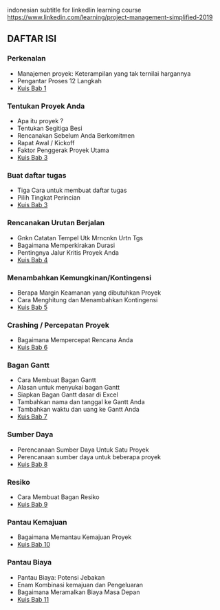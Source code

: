 indonesian subtitle for linkedlin learning course https://www.linkedin.com/learning/project-management-simplified-2019

## DAFTAR ISI

### Perkenalan
- Manajemen proyek: Keterampilan yang tak ternilai hargannya
- Pengantar Proses 12 Langkah
- [Kuis Bab 1](kuis/KUIS_BAB_1.MD)

### Tentukan Proyek Anda
- Apa itu proyek ?
- Tentukan Segitiga Besi
- Rencanakan Sebelum Anda Berkomitmen
- Rapat Awal / Kickoff
- Faktor Penggerak Proyek Utama
- [Kuis Bab 3](kuis/KUIS_BAB_2.MD)

### Buat daftar tugas
- Tiga Cara untuk membuat daftar tugas
- Pilih Tingkat Perincian
- [Kuis Bab 3](kuis/KUIS_BAB_3.MD)

### Rencanakan Urutan Berjalan
- Gnkn Catatan Tempel Utk Mrncnkn Urtn Tgs
- Bagaimana Memperkirakan Durasi
- Pentingnya Jalur Kritis Proyek Anda
- [Kuis Bab 4](kuis/KUIS_BAB_4.MD)

### Menambahkan Kemungkinan/Kontingensi
- Berapa Margin Keamanan yang dibutuhkan Proyek
- Cara Menghitung dan Menambahkan Kontingensi
- [Kuis Bab 5](kuis/KUIS_BAB_5.MD)

### Crashing / Percepatan Proyek
- Bagaimana Mempercepat Rencana Anda
- [Kuis Bab 6](kuis/KUIS_BAB_6.MD)

### Bagan Gantt
- Cara Membuat Bagan Gantt
- Alasan untuk menyukai bagan Gantt
- Siapkan Bagan Gantt dasar di Excel
- Tambahkan nama dan tanggal ke Gantt Anda
- Tambahkan waktu dan uang ke Gantt Anda
- [Kuis Bab 7](kuis/KUIS_BAB_7.MD)

### Sumber Daya
- Perencanaan Sumber Daya Untuk Satu Proyek
- Perencanaan sumber daya untuk beberapa proyek
- [Kuis Bab 8](kuis/KUIS_BAB_8.MD)

### Resiko
- Cara Membuat Bagan Resiko
- [Kuis Bab 9](kuis/KUIS_BAB_9.MD)

### Pantau Kemajuan
- Bagaimana Memantau Kemajuan Proyek
- [Kuis Bab 10](kuis/KUIS_BAB_10.MD)

### Pantau Biaya
- Pantau Biaya: Potensi Jebakan
- Enam Kombinasi kemajuan dan Pengeluaran
- Bagaimana Meramalkan Biaya Masa Depan
- [Kuis Bab 11](kuis/KUIS_BAB_11.MD)

